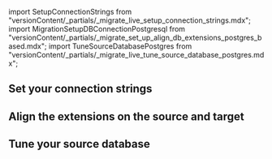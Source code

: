 import SetupConnectionStrings from "versionContent/_partials/_migrate_live_setup_connection_strings.mdx";
import MigrationSetupDBConnectionPostgresql from "versionContent/_partials/_migrate_set_up_align_db_extensions_postgres_based.mdx";
import TuneSourceDatabasePostgres from "versionContent/_partials/_migrate_live_tune_source_database_postgres.mdx";


## Set your connection strings

<SetupConnectionStrings />


## Align the extensions on the source and target
<Procedure>

<MigrationSetupDBConnectionPostgresql />

</Procedure>

## Tune your source database
<Procedure>

<TuneSourceDatabasePostgres />

</Procedure>


[modify-parameters]: /use-timescale/:currentVersion/configuration/customize-configuration/#modify-basic-parameters
[mst-portal]: https://portal.managed.timescale.com/login
[tsc-portal]: https://console.cloud.timescale.com/
[configure-instance-parameters]: /use-timescale/:currentVersion/configuration/customize-configuration/#configure-database-parameters
